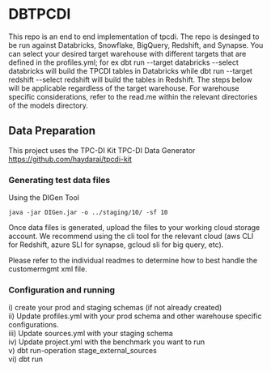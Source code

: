 # DBTPCDI

This repo is an end to end implementation of tpcdi. The repo is desinged to be run against Databricks, Snowflake, BigQuery, Redshift, and Synapse. You can select your desired target warehouse with different targets that are defined in the profiles.yml; for ex dbt run --target databricks --select databricks will build the TPCDI tables in Databricks while dbt run --target redshift --select redshift will build the tables in Redshift. The steps below will be applicable regardless of the target warehouse. For warehouse specific considerations, refer to the read.me within the relevant directories of the models directory. 

## Data Preparation
This project uses the TPC-DI Kit TPC-DI Data Generator https://github.com/haydarai/tpcdi-kit

### Generating test data files
Using the DIGen Tool

```shell
java -jar DIGen.jar -o ../staging/10/ -sf 10
```
Once data files is generated, upload the files to your working cloud storage account. We recommend using the cli tool for the relevant cloud (aws CLI for Redshift, azure SLI for synapse, gcloud sli for big query, etc). 

Please refer to the individual readmes to determine how to best handle the customermgmt xml file.


### Configuration and running

i) create your prod and staging schemas (if not already created) \
ii) Update profiles.yml with your prod schema and other warehouse specific configurations. \
iii) Update sources.yml with your staging schema\
iv) Update project.yml with the benchmark you want to run \
v) dbt run-operation stage_external_sources \
vi) dbt run
